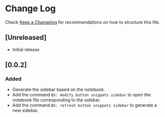 # Change Log

Check [Keep a Changelog](http://keepachangelog.com/) for recommendations on how to structure this file.

## [Unreleased]

- Initial release


## [0.0.2] 

### Added
- Generate the sidebar based on the notebook.
- Add the command `BS: modify button snippets sidebar` to open the notebook file corresponding to the sidebar.
- Add the command `BS: refresh button snippets sidebar` to generate a new sidebar.
